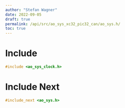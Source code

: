 ```yaml
---
author: "Stefan Wagner"
date: 2022-09-05
draft: true
permalink: /api/src/ao_sys_xc32_pic32_can/ao_sys.h/
toc: true
---
```


# Include

```c
#include <ao_sys_clock.h>
```

# Include Next

```c
#include_next <ao_sys.h>
```
